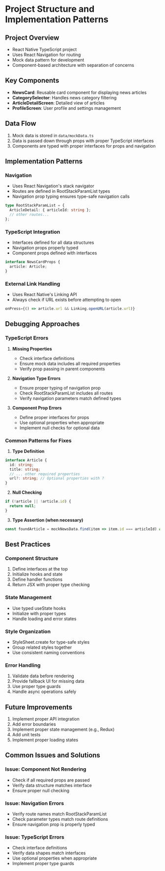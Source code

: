 # Project Structure and Implementation Patterns

## Project Overview
- React Native TypeScript project
- Uses React Navigation for routing
- Mock data pattern for development
- Component-based architecture with separation of concerns

## Key Components
- **NewsCard**: Reusable card component for displaying news articles
- **CategorySelector**: Handles news category filtering
- **ArticleDetailScreen**: Detailed view of articles
- **ProfileScreen**: User profile and settings management

## Data Flow
1. Mock data is stored in `data/mockData.ts`
2. Data is passed down through props with proper TypeScript interfaces
3. Components are typed with proper interfaces for props and navigation

## Implementation Patterns

### Navigation
- Uses React Navigation's stack navigator
- Routes are defined in RootStackParamList types
- Navigation prop typing ensures type-safe navigation calls
```typescript
type RootStackParamList = {
  ArticleDetail: { articleId: string };
  // other routes...
};
```

### TypeScript Integration
- Interfaces defined for all data structures
- Navigation props properly typed
- Component props defined with interfaces
```typescript
interface NewsCardProps {
  article: Article;
}
```

### External Link Handling
- Uses React Native's Linking API
- Always check if URL exists before attempting to open
```typescript
onPress={() => article.url && Linking.openURL(article.url)}
```

## Debugging Approaches

### TypeScript Errors
1. **Missing Properties**
   - Check interface definitions
   - Ensure mock data includes all required properties
   - Verify prop passing in parent components

2. **Navigation Type Errors**
   - Ensure proper typing of navigation prop
   - Check RootStackParamList includes all routes
   - Verify navigation parameters match defined types

3. **Component Prop Errors**
   - Define proper interfaces for props
   - Use optional properties when appropriate
   - Implement null checks for optional data

### Common Patterns for Fixes
1. **Type Definition**
```typescript
interface Article {
  id: string;
  title: string;
  // ... other required properties
  url?: string; // Optional properties with ?
}
```

2. **Null Checking**
```typescript
if (!article || !article.id) {
  return null;
}
```

3. **Type Assertion (when necessary)**
```typescript
const foundArticle = mockNewsData.find(item => item.id === articleId) as Article;
```

## Best Practices

### Component Structure
1. Define interfaces at the top
2. Initialize hooks and state
3. Define handler functions
4. Return JSX with proper type checking

### State Management
- Use typed useState hooks
- Initialize with proper types
- Handle loading and error states

### Style Organization
- StyleSheet.create for type-safe styles
- Group related styles together
- Use consistent naming conventions

### Error Handling
1. Validate data before rendering
2. Provide fallback UI for missing data
3. Use proper type guards
4. Handle async operations safely

## Future Improvements
1. Implement proper API integration
2. Add error boundaries
3. Implement proper state management (e.g., Redux)
4. Add unit tests
5. Implement proper loading states

## Common Issues and Solutions

### Issue: Component Not Rendering
- Check if all required props are passed
- Verify data structure matches interface
- Ensure proper null checking

### Issue: Navigation Errors
- Verify route names match RootStackParamList
- Check parameter types match route definitions
- Ensure navigation prop is properly typed

### Issue: TypeScript Errors
- Check interface definitions
- Verify data shapes match interfaces
- Use optional properties when appropriate
- Implement proper type guards

